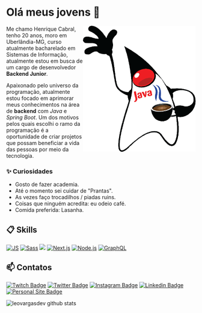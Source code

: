 # Olá meus jovens 👋

<img align="right" src="img/java.png" width="300"/>

Me chamo Henrique Cabral, tenho 20 anos, moro em Uberlândia-MG, curso atualmente bacharelado em Sistemas de Informação, atualmente estou em busca de um cargo de desenvolvedor **Backend Junior**.

Apaixonado pelo universo da programação, atualmente estou focado em aprimorar meus conhecimentos na área de __backend__ com *Java* e *Spring Boot*. Um dos motivos pelos quais escolhi o ramo da programação é a oportunidade de criar projetos que possam beneficiar a vida das pessoas por meio da tecnologia.

### ✨ Curiosidades

- Gosto de fazer academia.
- Até o momento sei cuidar de "Prantas".
- As vezes faço trocadilhos / piadas ruins.
- Coisas que ninguém acredita: eu odeio café.
- Comida preferida: Lasanha.

## 📋 Skills

[![JS](https://img.shields.io/badge/JavaScript-5E5C5C?style=for-the-badge&logo=javascript&logoColor=F7DF1E&style=plastic)]()
[![Sass](https://img.shields.io/badge/Sass-CC6699?style=for-the-badge&logo=sass&logoColor=white&style=plastic)]()
[![](https://img.shields.io/badge/React-20232A?style=for-the-badge&logo=react&logoColor=61DAFB&style=plastic)]()
[![Next.js](https://img.shields.io/badge/Next.js-000000?style=for-the-badge&logo=nextdotjs&logoColor=white&style=plastic)]()
[![Node.js](https://img.shields.io/badge/Node.js-339933?style=for-the-badge&logo=nodedotjs&logoColor=white&style=plastic)]()
[![GraphQL](https://img.shields.io/badge/GraphQl-E10098?style=for-the-badge&logo=graphql&logoColor=white&style=plastic)]()

## 📫 Contatos

[![Twitch Badge](https://img.shields.io/badge/@leovargasdev-2D425E?style=flat&labelColor=2D425E&logo=twitch&logoColor=white&link=https://twitch.com/leovargasdev)](https://twitch.com/leovargasdev)
[![Twitter Badge](https://img.shields.io/badge/@leovargasdev-2D425E?style=flat&labelColor=2D425E&logo=twitter&logoColor=white&link=https://twitter.com/leovargasdev)](https://twitter.com/leovargasdev)
[![Instagram Badge](https://img.shields.io/badge/@leuvargas-2D425E?style=flat&labelColor=2D425E&logo=instagram&logoColor=white&link=https://instagram.com/leuvargas)](https://instagram.com/leuvargas)
[![Linkedin Badge](https://img.shields.io/badge/Leonardo%20Vargas-2D425E?style=flat&logo=Linkedin&logoColor=white&link=https://www.linkedin.com/in/leonardo-luis-de-vargas/)](https://www.linkedin.com/in/leonardo-luis-de-vargas/) 
[![Personal Site Badge](https://img.shields.io/badge/dev.to-2D425E?style=flat&logo=devdotto&logoColor=white)](https://www.leonardovargas.dev/) 

![leovargasdev github stats](https://github-readme-stats.vercel.app/api?username=leovargasdev&hide=[%22issues%22]&show_icons=true)